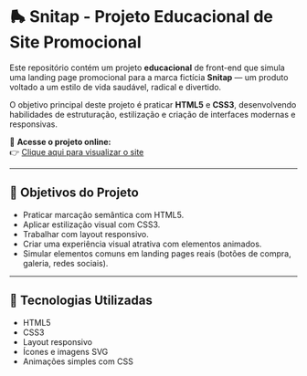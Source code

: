 # 🛼 Snitap - Projeto Educacional de Site Promocional

Este repositório contém um projeto **educacional** de front-end que simula uma landing page promocional para a marca fictícia **Snitap** — um produto voltado a um estilo de vida saudável, radical e divertido.  

O objetivo principal deste projeto é praticar **HTML5** e **CSS3**, desenvolvendo habilidades de estruturação, estilização e criação de interfaces modernas e responsivas.

🔗 **Acesse o projeto online:**  
👉 [Clique aqui para visualizar o site](https://devoliveir4.github.io/Chroma/pag.home/chroma.html)

---

## 🎯 Objetivos do Projeto

- Praticar marcação semântica com HTML5.
- Aplicar estilização visual com CSS3.
- Trabalhar com layout responsivo.
- Criar uma experiência visual atrativa com elementos animados.
- Simular elementos comuns em landing pages reais (botões de compra, galeria, redes sociais).

---

## 🧰 Tecnologias Utilizadas

- HTML5
- CSS3
- Layout responsivo
- Ícones e imagens SVG
- Animações simples com CSS



